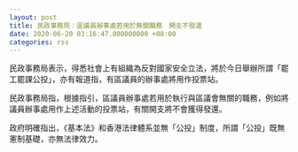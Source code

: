 ```yaml
---
layout: post
title: 民政事務局：區議員辦事處若用於無關職務　開支不發還
date: 2020-06-20 03:16:47.000000000 +08:00
categories: rss
---
```


民政事務局表示，得悉社會上有組織為反對國家安全立法，將於今日舉辦所謂「罷工罷課公投」，亦有報道指，有區議員的辦事處將用作投票站。

民政事務局指，根據指引，區議員辦事處若用於執行與區議會無關的職務，例如將議員辦事處用作上述活動的投票站，有關開支將不會獲得發還。

政府明確指出，《基本法》和香港法律體系並無「公投」制度，所謂「公投」既無憲制基礎，亦無法律效力。
